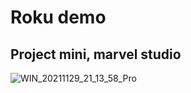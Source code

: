 # Roku demo
## Project mini, marvel studio

![WIN_20211129_21_13_58_Pro](https://user-images.githubusercontent.com/89597412/143883300-7ed36d12-3660-4e09-bac9-242496f81281.jpg)
